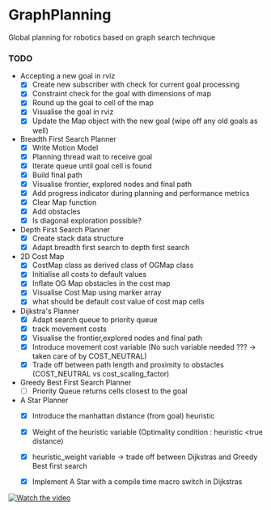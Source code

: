 # GraphPlanning
Global planning for robotics based on graph search technique

### TODO
+ Accepting a new goal in rviz
    - [x] Create new subscriber with check for current goal processing
    - [x] Constraint check for the goal with dimensions of map
    - [x] Round up the goal to cell of the map
    - [x] Visualise the goal in rviz
    - [x] Update the Map object with the new goal (wipe off any old goals as well)
+ Breadth First Search Planner
    - [X] Write Motion Model
    - [X] Planning thread wait to receive goal
    - [X] Iterate queue until goal cell is found
    - [X] Build final path
    - [X] Visualise frontier, explored nodes and final path
    - [X] Add progress indicator during planning and performance metrics
    - [X] Clear Map function
    - [X] Add obstacles
    - [X] Is diagonal exploration possible?
 + Depth First Search Planner
    - [X] Create stack data structure
    - [X] Adapt breadth first search to depth first search
 + 2D Cost Map
    - [X] CostMap class as derived class of OGMap class
    - [X] Initialise all costs to default values
    - [X] Inflate OG Map obstacles in the cost map
    - [X] Visualise Cost Map using marker array
    - [X] what should be default cost value of cost map cells
 + Dijkstra's Planner
    - [X] Adapt search queue to priority queue
    - [X] track movement costs
    - [X] Visualise the frontier,explored nodes and final path
    - [X] Introduce movement cost variable (No such variable needed ??? -> taken care of by COST_NEUTRAL)
    - [X] Trade off between path length and proximity to obstacles (COST_NEUTRAL vs cost_scaling_factor)
 + Greedy Best First Search Planner
    - [ ] Priority Queue returns cells closest to the goal
 + A Star Planner
    - [X] Introduce the manhattan distance (from goal) heuristic
    - [X] Weight of the heuristic variable (Optimality condition : heuristic <true distance)
    - [X] heuristic_weight variable -> trade off between Dijkstras and Greedy Best first search
    - [X] Implement A Star with a compile time macro switch in Dijkstras
    
    
[![Watch the video](https://img.youtube.com/vi/NP1IigrCXcg/maxresdefault.jpg)](https://www.youtube.com/watch?v=NP1IigrCXcg)   
    

